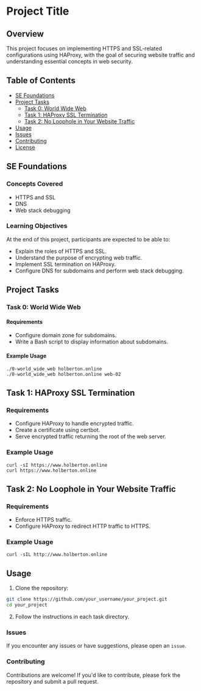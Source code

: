 # Project Title

## Overview

This project focuses on implementing HTTPS and SSL-related configurations using HAProxy, with the goal of securing website traffic and understanding essential concepts in web security.

## Table of Contents

- [SE Foundations](#se-foundations)
- [Project Tasks](#project-tasks)
  - [Task 0: World Wide Web](#task-0-world-wide-web)
  - [Task 1: HAProxy SSL Termination](#task-1-haproxy-ssl-termination)
  - [Task 2: No Loophole in Your Website Traffic](#task-2-no-loophole-in-your-website-traffic)
- [Usage](#usage)
- [Issues](#issues)
- [Contributing](#contributing)
- [License](#license)

## SE Foundations

### Concepts Covered

- HTTPS and SSL
- DNS
- Web stack debugging

### Learning Objectives

At the end of this project, participants are expected to be able to:

- Explain the roles of HTTPS and SSL.
- Understand the purpose of encrypting web traffic.
- Implement SSL termination on HAProxy.
- Configure DNS for subdomains and perform web stack debugging.

## Project Tasks

### Task 0: World Wide Web

#### Requirements

- Configure domain zone for subdomains.
- Write a Bash script to display information about subdomains.

#### Example Usage

```
./0-world_wide_web holberton.online
./0-world_wide_web holberton.online web-02
```

## Task 1: HAProxy SSL Termination

### Requirements

- Configure HAProxy to handle encrypted traffic.
- Create a certificate using certbot.
- Serve encrypted traffic returning the root of the web server.

### Example Usage

```
curl -sI https://www.holberton.online
curl https://www.holberton.online
```

## Task 2: No Loophole in Your Website Traffic

### Requirements

- Enforce HTTPS traffic.
- Configure HAProxy to redirect HTTP traffic to HTTPS.

### Example Usage

```
curl -sIL http://www.holberton.online
```
## Usage

1. Clone the repository:

```bash
git clone https://github.com/your_username/your_project.git
cd your_project
```

2. Follow the instructions in each task directory.

### Issues
If you encounter any issues or have suggestions, please open an `issue`.

### Contributing
Contributions are welcome! If you'd like to contribute, please fork the repository and submit a pull request.

